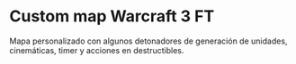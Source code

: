 # Custom map Warcraft 3 FT
Mapa personalizado con algunos detonadores de generación de unidades, cinemáticas, timer y acciones en destructibles.
